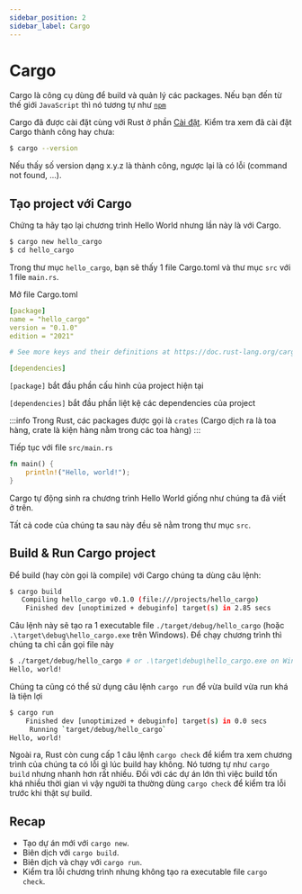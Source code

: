 ```yaml
---
sidebar_position: 2
sidebar_label: Cargo
---
```


# Cargo

Cargo là công cụ dùng để build và quản lý các packages. Nếu bạn đến từ thế giới `JavaScript` thì nó tương tự như [`npm`](https://www.npmjs.com)

Cargo đã được cài đặt cùng với Rust ở phần [Cài đặt](/docs/install). Kiểm tra xem đã cài đặt Cargo thành công hay chưa:
```bash
$ cargo --version
```

Nếu thấy số version dạng x.y.z là thành công, ngược lại là có lỗi (command not found, ...).

## Tạo project với Cargo

Chứng ta hãy tạo lại chương trình Hello World nhưng lần này là với Cargo.

```bash
$ cargo new hello_cargo
$ cd hello_cargo
```

Trong thư mục `hello_cargo`, bạn sẽ thấy 1 file Cargo.toml và thư mục `src` với 1 file `main.rs`.

Mở file Cargo.toml

```yaml title="Cargo.toml"
[package]
name = "hello_cargo"
version = "0.1.0"
edition = "2021"

# See more keys and their definitions at https://doc.rust-lang.org/cargo/reference/manifest.html

[dependencies]
```

`[package]` bắt đầu phần cấu hình của project hiện tại

`[dependencies]` bắt đầu phần liệt kệ các dependencies của project

:::info
Trong Rust, các packages được gọi là `crates` (Cargo dịch ra là toa hàng, crate là kiện hàng nằm trong các toa hàng)
:::

Tiếp tục với file `src/main.rs`

```rust title="src/main.rs"
fn main() {
    println!("Hello, world!");
}
```

Cargo tự động sinh ra chương trình Hello World giống như chúng ta đã viết ở trên.

Tất cả code của chúng ta sau này đều sẽ nằm trong thư mục `src`.

## Build & Run Cargo project

Để build (hay còn gọi là compile) với Cargo chúng ta dùng câu lệnh:
```bash
$ cargo build
   Compiling hello_cargo v0.1.0 (file:///projects/hello_cargo)
    Finished dev [unoptimized + debuginfo] target(s) in 2.85 secs
```

Câu lệnh này sẽ tạo ra 1 executable file `./target/debug/hello_cargo` (hoặc `.\target\debug\hello_cargo.exe` trên Windows). Để chạy chương trình thì chúng ta chỉ cần gọi file này

```bash
$ ./target/debug/hello_cargo # or .\target\debug\hello_cargo.exe on Windows
Hello, world!
```

Chúng ta cũng có thể sử dụng câu lệnh `cargo run` để vừa build vừa run khá là tiện lợi
```bash
$ cargo run
    Finished dev [unoptimized + debuginfo] target(s) in 0.0 secs
     Running `target/debug/hello_cargo`
Hello, world!
```

Ngoài ra, Rust còn cung cấp 1 câu lệnh `cargo check` để kiểm tra xem chương trình của chúng ta có lỗi gì lúc build hay không. Nó tương tự như `cargo build` nhưng nhanh hơn rất nhiều. Đối với các dự án lớn thì việc build tốn khá nhiều thời gian vì vậy người ta thường dùng `cargo check` để kiểm tra lỗi trước khi thật sự build.

## Recap

* Tạo dự án mới với `cargo new`.
* Biên dịch với `cargo build`.
* Biên dịch và chạy với `cargo run`.
* Kiểm tra lỗi chương trình nhưng không tạo ra executable file `cargo check`.